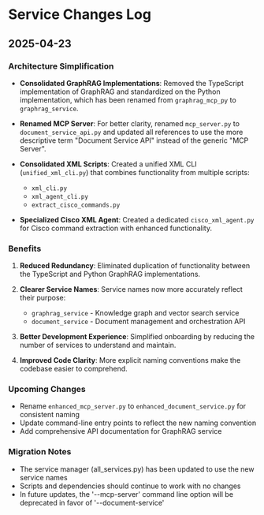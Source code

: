 # Service Changes Log

## 2025-04-23

### Architecture Simplification

- **Consolidated GraphRAG Implementations**: Removed the TypeScript implementation of GraphRAG and standardized on the Python implementation, which has been renamed from `graphrag_mcp_py` to `graphrag_service`.

- **Renamed MCP Server**: For better clarity, renamed `mcp_server.py` to `document_service_api.py` and updated all references to use the more descriptive term "Document Service API" instead of the generic "MCP Server".

- **Consolidated XML Scripts**: Created a unified XML CLI (`unified_xml_cli.py`) that combines functionality from multiple scripts:
  - `xml_cli.py`
  - `xml_agent_cli.py`
  - `extract_cisco_commands.py`

- **Specialized Cisco XML Agent**: Created a dedicated `cisco_xml_agent.py` for Cisco command extraction with enhanced functionality.

### Benefits

1. **Reduced Redundancy**: Eliminated duplication of functionality between the TypeScript and Python GraphRAG implementations.

2. **Clearer Service Names**: Service names now more accurately reflect their purpose:
   - `graphrag_service` - Knowledge graph and vector search service
   - `document_service` - Document management and orchestration API

3. **Better Development Experience**: Simplified onboarding by reducing the number of services to understand and maintain.

4. **Improved Code Clarity**: More explicit naming conventions make the codebase easier to comprehend.

### Upcoming Changes

- Rename `enhanced_mcp_server.py` to `enhanced_document_service.py` for consistent naming
- Update command-line entry points to reflect the new naming convention
- Add comprehensive API documentation for GraphRAG service

### Migration Notes

- The service manager (all_services.py) has been updated to use the new service names
- Scripts and dependencies should continue to work with no changes
- In future updates, the '--mcp-server' command line option will be deprecated in favor of '--document-service'